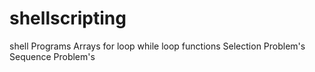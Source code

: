 # shellscripting
shell Programs
Arrays
for loop
while loop
functions
Selection Problem's
Sequence Problem's
